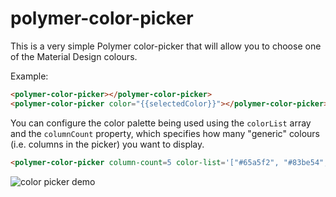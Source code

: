 # polymer-color-picker

This is a very simple Polymer color-picker that will allow you to choose one
of the Material Design colours.

Example:

```html
<polymer-color-picker></polymer-color-picker>
<polymer-color-picker color="{{selectedColor}}"></polymer-color-picker>
```

You can configure the color palette being used using the `colorList` array and
the `columnCount` property, which specifies how many "generic" colours (i.e. columns
in the picker) you want to display.

```html
<polymer-color-picker column-count=5 color-list='["#65a5f2", "#83be54", "#f0d551", "#e5943c", "#a96ddb", ]'></polymer-color-picker>
```

![color picker demo](https://cloud.githubusercontent.com/assets/1369170/12102286/accc1c00-b2ee-11e5-8d67-b7758ba9e1f3.gif)
